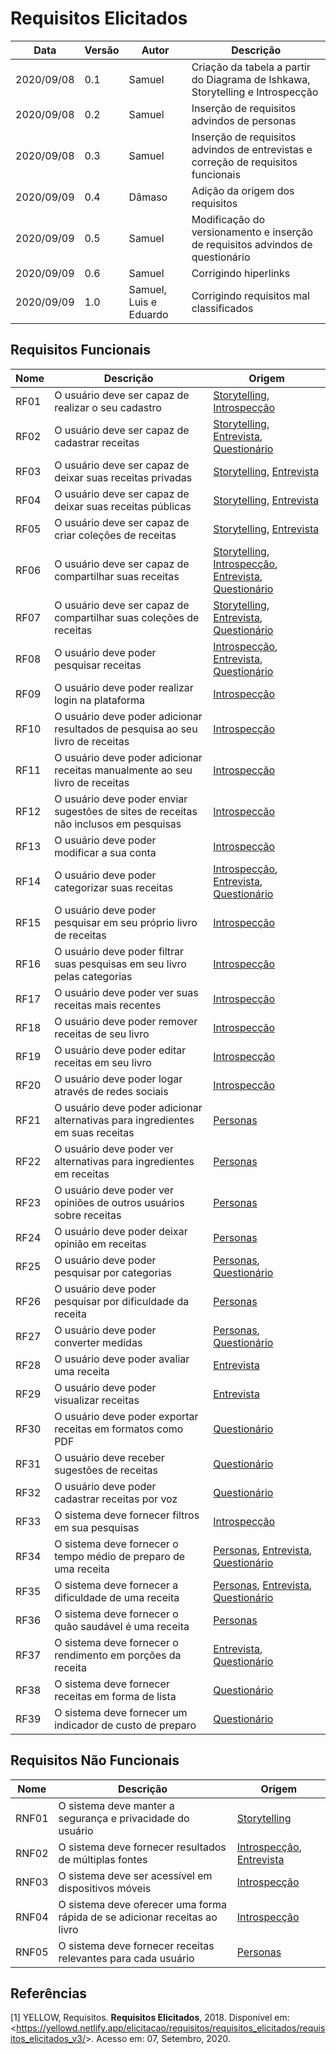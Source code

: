 # Requisitos Elicitados

| Data |Versão| Autor | Descrição |
| ---- | ---- | ----- | --------- |
| 2020/09/08 | 0.1 | Samuel | Criação da tabela a partir do Diagrama de Ishkawa, Storytelling e Introspecção |
| 2020/09/08 | 0.2 | Samuel | Inserção de requisitos advindos de personas |
| 2020/09/08 | 0.3 | Samuel | Inserção de requisitos advindos de entrevistas e correção de requisitos funcionais |
| 2020/09/09 | 0.4 | Dâmaso | Adição da origem dos requisitos |
| 2020/09/09 | 0.5 | Samuel | Modificação do versionamento e inserção de requisitos advindos de questionário |
| 2020/09/09 | 0.6 | Samuel | Corrigindo hiperlinks |
| 2020/09/09 | 1.0 | Samuel, Luis e Eduardo | Corrigindo requisitos mal classificados |


## Requisitos Funcionais

| Nome | Descrição | Origem |
| --- | ---------- | ------ |
| RF01 | O usuário deve ser capaz de realizar o seu cadastro | [Storytelling](02-requisitos/elicitacao/storytelling.md), [Introspecção](02-requisitos/elicitacao/introspeccao.md) |
| RF02 | O usuário deve ser capaz de cadastrar receitas | [Storytelling](02-requisitos/elicitacao/storytelling.md), [Entrevista](02-requisitos/elicitacao/entrevista.md), [Questionário](02-requisitos/elicitacao/questionario.md) |
| RF03 | O usuário deve ser capaz de deixar suas receitas privadas |[Storytelling](02-requisitos/elicitacao/storytelling.md), [Entrevista](02-requisitos/elicitacao/entrevista.md) |
| RF04 | O usuário deve ser capaz de deixar suas receitas públicas |[Storytelling](02-requisitos/elicitacao/storytelling.md), [Entrevista](02-requisitos/elicitacao/entrevista.md)|
| RF05 | O usuário deve ser capaz de criar coleções de receitas |[Storytelling](02-requisitos/elicitacao/storytelling.md), [Entrevista](02-requisitos/elicitacao/entrevista.md)|
| RF06 | O usuário deve ser capaz de compartilhar suas receitas |[Storytelling](02-requisitos/elicitacao/storytelling.md), [Introspecção](02-requisitos/elicitacao/introspeccao.md), [Entrevista](02-requisitos/elicitacao/entrevista.md), [Questionário](02-requisitos/elicitacao/questionario.md)|
| RF07 | O usuário deve ser capaz de compartilhar suas coleções de receitas | [Storytelling](02-requisitos/elicitacao/storytelling.md), [Entrevista](02-requisitos/elicitacao/entrevista.md), [Questionário](02-requisitos/elicitacao/questionario.md)|
| RF08 | O usuário deve poder pesquisar receitas | [Introspecção](02-requisitos/elicitacao/introspeccao.md), [Entrevista](02-requisitos/elicitacao/entrevista.md), [Questionário](02-requisitos/elicitacao/questionario.md)|
| RF09 | O usuário deve poder realizar login na plataforma | [Introspecção](02-requisitos/elicitacao/introspeccao.md) |
| RF10 | O usuário deve poder adicionar resultados de pesquisa ao seu livro de receitas | [Introspecção](02-requisitos/elicitacao/introspeccao.md) |
| RF11 | O usuário deve poder adicionar receitas manualmente ao seu livro de receitas |[Introspecção](02-requisitos/elicitacao/introspeccao.md)|
| RF12 | O usuário deve poder enviar sugestões de sites de receitas não inclusos em pesquisas |[Introspecção](02-requisitos/elicitacao/introspeccao.md)|
| RF13 | O usuário deve poder modificar a sua conta |[Introspecção](02-requisitos/elicitacao/introspeccao.md)|
| RF14 | O usuário deve poder categorizar suas receitas |[Introspecção](02-requisitos/elicitacao/introspeccao.md), [Entrevista](02-requisitos/elicitacao/entrevista.md), [Questionário](02-requisitos/elicitacao/questionario.md)|
| RF15 | O usuário deve poder pesquisar em seu próprio livro de receitas |[Introspecção](02-requisitos/elicitacao/introspeccao.md)|
| RF16 | O usuário deve poder filtrar suas pesquisas em seu livro pelas categorias |[Introspecção](02-requisitos/elicitacao/introspeccao.md)|
| RF17 | O usuário deve poder ver suas receitas mais recentes |[Introspecção](02-requisitos/elicitacao/introspeccao.md)|
| RF18 | O usuário deve poder remover receitas de seu livro |[Introspecção](02-requisitos/elicitacao/introspeccao.md)|
| RF19 | O usuário deve poder editar receitas em seu livro |[Introspecção](02-requisitos/elicitacao/introspeccao.md)|
| RF20 | O usuário deve poder logar através de redes sociais |[Introspecção](02-requisitos/elicitacao/introspeccao.md)|
| RF21 | O usuário deve poder adicionar alternativas para ingredientes em suas receitas |[Personas](personas.md)|
| RF22 | O usuário deve poder ver alternativas para ingredientes em receitas |[Personas](personas.md)|
| RF23 | O usuário deve poder ver opiniões de outros usuários sobre receitas |[Personas](personas.md)|
| RF24 | O usuário deve poder deixar opinião em receitas |[Personas](personas.md)|
| RF25 | O usuário deve poder pesquisar por categorias |[Personas](personas.md), [Questionário](02-requisitos/elicitacao/questionario.md)|
| RF26 | O usuário deve poder pesquisar por dificuldade da receita |[Personas](personas.md)|
| RF27 | O usuário deve poder converter medidas |[Personas](personas.md), [Questionário](02-requisitos/elicitacao/questionario.md)|
| RF28 | O usuário deve poder avaliar uma receita |[Entrevista](02-requisitos/elicitacao/entrevista.md)|
| RF29 | O usuário deve poder visualizar receitas |[Entrevista](02-requisitos/elicitacao/entrevista.md)|
| RF30 | O usuário deve poder exportar receitas em formatos como PDF |[Questionário](02-requisitos/elicitacao/questionario.md)|
| RF31 | O usuário deve receber sugestões de receitas |[Questionário](02-requisitos/elicitacao/questionario.md)|
| RF32 | O usuário deve poder cadastrar receitas por voz |[Questionário](02-requisitos/elicitacao/questionario.md)|
| RF33 | O sistema deve fornecer filtros em sua pesquisas |[Introspecção](02-requisitos/elicitacao/introspeccao.md)|
| RF34 | O sistema deve fornecer o tempo médio de preparo de uma receita |[Personas](personas.md), [Entrevista](02-requisitos/elicitacao/entrevista.md), [Questionário](02-requisitos/elicitacao/questionario.md)|
| RF35 | O sistema deve fornecer a dificuldade de uma receita |[Personas](personas.md), [Entrevista](02-requisitos/elicitacao/entrevista.md), [Questionário](02-requisitos/elicitacao/questionario.md)|
| RF36 | O sistema deve fornecer o quão saudável é uma receita |[Personas](personas.md)|
| RF37 | O sistema deve fornecer o rendimento em porções da receita |[Entrevista](02-requisitos/elicitacao/entrevista.md), [Questionário](02-requisitos/elicitacao/questionario.md)|
| RF38 | O sistema deve fornecer receitas em forma de lista |[Questionário](02-requisitos/elicitacao/questionario.md)|
| RF39 | O sistema deve fornecer um indicador de custo de preparo |[Questionário](02-requisitos/elicitacao/questionario.md)|

## Requisitos Não Funcionais
| Nome | Descrição |Origem|
| --- | ---------- |------|
| RNF01 | O sistema deve manter a segurança e privacidade do usuário |[Storytelling](02-requisitos/elicitacao/storytelling.md)|
| RNF02 | O sistema deve fornecer resultados de múltiplas fontes |[Introspecção](02-requisitos/elicitacao/introspeccao.md), [Entrevista](02-requisitos/elicitacao/entrevista.md)|
| RNF03 | O sistema deve ser acessível em dispositivos móveis |[Introspecção](02-requisitos/elicitacao/introspeccao.md)|
| RNF04 | O sistema deve oferecer uma forma rápida de se adicionar receitas ao livro |[Introspecção](02-requisitos/elicitacao/introspeccao.md)|
| RNF05 | O sistema deve fornecer receitas relevantes para cada usuário |[Personas](personas.md)|

## Referências

[1] YELLOW, Requisitos. **Requisitos Elicitados**, 2018. Disponível em: <<https://yellowd.netlify.app/elicitacao/requisitos/requisitos_elicitados/requisitos_elicitados_v3/>>. Acesso em: 07, Setembro, 2020.
